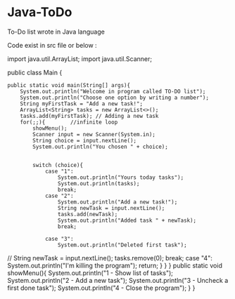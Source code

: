 # Java-ToDo
To-Do list wrote in Java language

Code exist in src file or below :

import java.util.ArrayList;
import java.util.Scanner;

public class Main {

    public static void main(String[] args){
        System.out.println("Welcome in program called TO-DO list");
        System.out.println("Choose one option by writing a number");
        String myFirstTask = "Add a new task!";
        ArrayList<String> tasks = new ArrayList<>();
        tasks.add(myFirstTask); // Adding a new task
        for(;;){        //infinite loop
            showMenu();
            Scanner input = new Scanner(System.in);
            String choice = input.nextLine();
            System.out.println("You chosen " + choice);


            switch (choice){
                case "1":
                    System.out.println("Yours today tasks");
                    System.out.println(tasks);
                    break;
                case "2":
                    System.out.println("Add a new task!");
                    String newTask = input.nextLine();
                    tasks.add(newTask);
                    System.out.println("Added task " + newTask);
                    break;

                case "3":
                    System.out.println("Deleted first task");
//                    String newTask = input.nextLine();
                    tasks.remove(0);
                    break;
                case "4":
                    System.out.println("I'm killing the program");
                    return;
            }
        }
    }
    public static void showMenu(){
        System.out.println("1 - Show list of tasks");
        System.out.println("2 - Add a new task");
        System.out.println("3 - Uncheck a first done task");
        System.out.println("4 - Close the program");
    }
}

